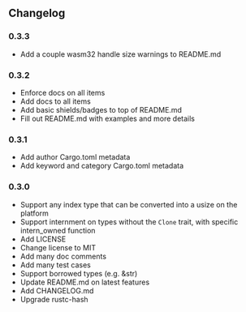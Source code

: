 ## Changelog

### 0.3.3

- Add a couple wasm32 handle size warnings to README.md

### 0.3.2

- Enforce docs on all items
- Add docs to all items
- Add basic shields/badges to top of README.md
- Fill out README.md with examples and more details

### 0.3.1

- Add author Cargo.toml metadata
- Add keyword and category Cargo.toml metadata

### 0.3.0

- Support any index type that can be converted into a usize on the platform
- Support internment on types without the `Clone` trait, with specific intern_owned function
- Add LICENSE
- Change license to MIT
- Add many doc comments
- Add many test cases
- Support borrowed types (e.g. &str)
- Update README.md on latest features
- Add CHANGELOG.md
- Upgrade rustc-hash
